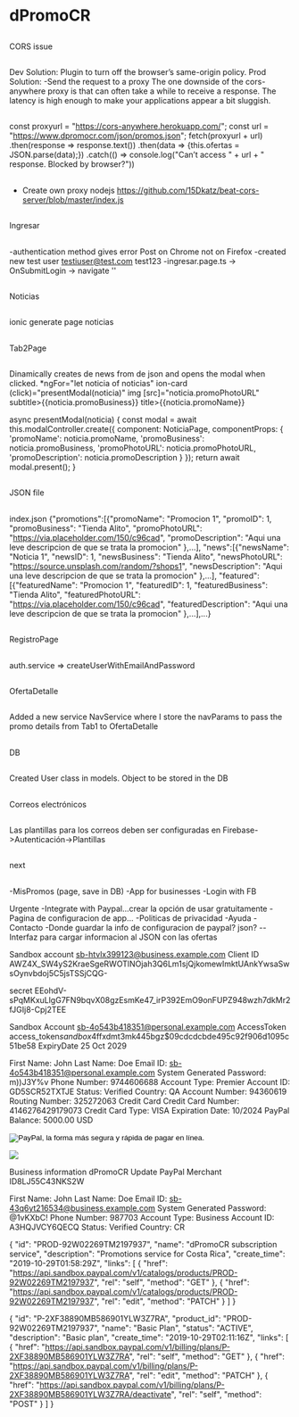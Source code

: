 # dPromoCR



##
CORS issue
##
Dev Solution: Plugin to turn off the browser’s same-origin policy.
Prod Solution:
-Send the request to a proxy
The one downside of the cors-anywhere proxy is that can often take a while to receive a response. The latency is high enough to make your applications appear a bit sluggish.
##
const proxyurl = "https://cors-anywhere.herokuapp.com/";
const url = "https://www.dpromocr.com/json/promos.json";
fetch(proxyurl + url) 
.then(response => response.text())
.then(data => {this.ofertas = JSON.parse(data);})
.catch(() => console.log("Can’t access " + url + " response. Blocked by browser?"))
##
- Create own proxy nodejs
https://github.com/15Dkatz/beat-cors-server/blob/master/index.js

##
Ingresar
##
-authentication method gives error Post on Chrome not on Firefox
-created new test user testiuser@test.com test123
-ingresar.page.ts -> OnSubmitLogin -> navigate ''

##
Noticias
##
ionic generate page noticias

##
Tab2Page
##
Dinamically creates de news from de json and opens the modal when clicked.
*ngFor="let noticia of noticias"
ion-card (click)="presentModal(noticia)"
img [src]="noticia.promoPhotoURL"
subtitle>{{noticia.promoBusiness}}
title>{{noticia.promoName}}

async presentModal(noticia) {
    const modal = await this.modalController.create({
      component: NoticiaPage,
      componentProps: {
        'promoName': noticia.promoName,
        'promoBusiness': noticia.promoBusiness,
        'promoPhotoURL': noticia.promoPhotoURL,
        'promoDescription': noticia.promoDescription
      }
    });
    return await modal.present();
  }

##
JSON file
##
index.json
{"promotions":[{"promoName": "Promocion 1",
                "promoID": 1,
                "promoBusiness": "Tienda Alito",
                "promoPhotoURL": "https://via.placeholder.com/150/c96cad",
                "promoDescription": "Aqui una leve descripcion de que se trata la promocion"
                },...],
"news":[{"newsName": "Noticia 1",
        "newsID": 1,
        "newsBusiness": "Tienda Alito",
        "newsPhotoURL": "https://source.unsplash.com/random/?shops1",
        "newsDescription": "Aqui una leve descripcion de que se trata la promocion"
        },...],
"featured":[{"featuredName": "Promocion 1",
            "featuredID": 1,
            "featuredBusiness": "Tienda Alito",
            "featuredPhotoURL": "https://via.placeholder.com/150/c96cad",
            "featuredDescription": "Aqui una leve descripcion de que se trata la promocion"
            },...],...}


##
RegistroPage
##
auth.service => createUserWithEmailAndPassword

##
OfertaDetalle
##
Added a new service NavService where I store the navParams to pass the promo details from Tab1 to OfertaDetalle

##
DB
##
Created User class in models. Object to be stored in the DB


##
Correos electrónicos
##
Las plantillas para los correos deben ser configuradas en Firebase->Autenticación->Plantillas

##


##
next
##
-MisPromos (page, save in DB)
-App for businesses
-Login with FB


Urgente
-Integrate with Paypal...crear la opción de usar gratuitamente
-Pagina de configuracion de app...
-Politicas de privacidad
-Ayuda
-Contacto
-Donde guardar la info de configuracion de paypal? json?
--Interfaz para cargar informacion al JSON con las ofertas


Sandbox account
sb-htvlx399123@business.example.com
Client ID
AWZ4X_SW4yS2KraeSgeRWOTlNOjah3Q6Lm1sjQjkomewImktUAnkYwsaSwsOynvbdoj5C5jsTSSjCQG-

secret
EEohdV-sPqMKxuLlgG7FN9bqvX08gzEsmKe47_irP392EmO9onFUPZ948wzh7dkMr2fJGIj8-Cpj2TEE


Sandbox Account
sb-4o543b418351@personal.example.com
AccessToken
access_token$sandbox$4ffxdmt3mk445bgz$09cdcdcbde495c92f906d1095c51be58
ExpiryDate
25 Oct 2029

First Name:
John
Last Name:
Doe
Email ID:
sb-4o543b418351@personal.example.com
System Generated Password:
m))J3Y%v
Phone Number:
9744606688
Account Type:
Premier
Account ID:
GD5SCR52TXTJE
Status:
Verified
Country:
QA
Account Number:
94360619
Routing Number:
325272063
Credit Card
Credit Card Number:
4146276429179073
Credit Card Type:
VISA
Expiration Date:
10/2024
PayPal
Balance:
5000.00 USD
 

<form action="https://www.paypal.com/cgi-bin/webscr" method="post" target="_top">
<input type="hidden" name="cmd" value="_s-xclick">
<input type="hidden" name="hosted_button_id" value="YYBRU4N4JV5BE">
<input type="image" src="https://www.paypalobjects.com/es_XC/i/btn/btn_subscribeCC_LG.gif" border="0" name="submit" alt="PayPal, la forma más segura y rápida de pagar en línea.">
<img alt="" border="0" src="https://www.paypalobjects.com/en_US/i/scr/pixel.gif" width="1" height="1">
</form>


<A HREF="https://www.paypal.com/cgi-bin/webscr?cmd=_subscr-find&alias=8LJ55C43NKS2W">
<IMG SRC="https://www.paypalobjects.com/es_XC/i/btn/btn_unsubscribe_SM.gif" BORDER="0">
</A>


Business information
dPromoCR
Update
PayPal Merchant ID8LJ55C43NKS2W



First Name:
John
Last Name:
Doe
Email ID:
sb-43q6yt216534@business.example.com
System Generated Password:
@1vKXbC!
Phone Number:
987703
Account Type:
Business
Account ID:
A3HQJVCY6QECQ
Status:
Verified
Country:
CR



{
    "id": "PROD-92W02269TM2197937",
    "name": "dPromoCR subscription service",
    "description": "Promotions service for Costa Rica",
    "create_time": "2019-10-29T01:58:29Z",
    "links": [
        {
            "href": "https://api.sandbox.paypal.com/v1/catalogs/products/PROD-92W02269TM2197937",
            "rel": "self",
            "method": "GET"
        },
        {
            "href": "https://api.sandbox.paypal.com/v1/catalogs/products/PROD-92W02269TM2197937",
            "rel": "edit",
            "method": "PATCH"
        }
    ]
}


{
    "id": "P-2XF38890MB586901YLW3Z7RA",
    "product_id": "PROD-92W02269TM2197937",
    "name": "Basic Plan",
    "status": "ACTIVE",
    "description": "Basic plan",
    "create_time": "2019-10-29T02:11:16Z",
    "links": [
        {
            "href": "https://api.sandbox.paypal.com/v1/billing/plans/P-2XF38890MB586901YLW3Z7RA",
            "rel": "self",
            "method": "GET"
        },
        {
            "href": "https://api.sandbox.paypal.com/v1/billing/plans/P-2XF38890MB586901YLW3Z7RA",
            "rel": "edit",
            "method": "PATCH"
        },
        {
            "href": "https://api.sandbox.paypal.com/v1/billing/plans/P-2XF38890MB586901YLW3Z7RA/deactivate",
            "rel": "self",
            "method": "POST"
        }
    ]
}